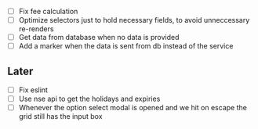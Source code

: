 - [ ] Fix fee calculation
- [ ] Optimize selectors just to hold necessary fields, to avoid unneccessary re-renders
- [ ] Get data from database when no data is provided
- [ ] Add a marker when the data is sent from db instead of the service

## Later
- [ ] Fix eslint
- [ ] Use nse api to get the holidays and expiries
- [ ] Whenever the option select modal is opened and we hit on escape the grid still has the input box